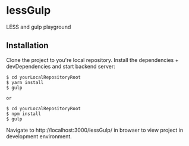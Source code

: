 # lessGulp
LESS and gulp playground

## Installation
Clone the project to you're local repository. Install the dependencies + devDependencies and start backend server:
```
$ cd yourLocalRepositoryRoot
$ yarn install
$ gulp

or

$ cd yourLocalRepositoryRoot
$ npm install
$ gulp

```

Navigate to http://localhost:3000/lessGulp/ in browser to view project in development environment.
